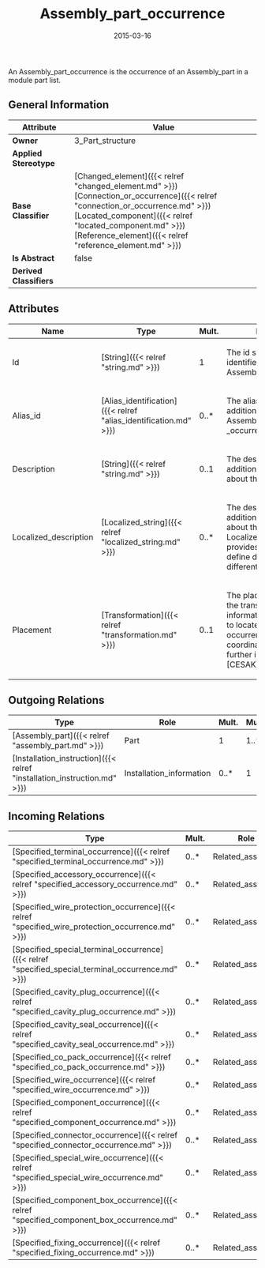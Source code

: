 ﻿---
title: Assembly_part_occurrence
toc: false
type: specs
date: "2015-03-16"
draft: false
specification: KBL
version: 2.4
documentType: "Recommendation"
elementType: Class
classes:
  - Assembly_part_occurrence
menu_name: kbl-2.4
---
<p>An Assembly_part_occurrence is the occurrence of an Assembly_part in a module part list.</p>

## General Information

| Attribute               | Value |
|-------------------------|-------|
| **Owner**               | 3_Part_structure |
| **Applied Stereotype**  |   |
| **Base Classifier**     | [Changed_element]({{< relref "changed_element.md" >}})<br/> [Connection_or_occurrence]({{< relref "connection_or_occurrence.md" >}})<br/> [Located_component]({{< relref "located_component.md" >}})<br/> [Reference_element]({{< relref "reference_element.md" >}})<br/>  |
| **Is Abstract**         | false |
| **Derived Classifiers** |   |

## Attributes
|  Name  |  Type  |  Mult.  |  Description  |  Owning Classifier  |
|--------|--------|---------|---------------|--------------|
|Id | [String]({{< relref "string.md" >}}) | 1 | <p>The id specifies the identifier of the Assembly_part_occurrence.</p> | [Assembly_part_occurrence]({{< relref "assembly_part_occurrence.md" >}}) |
|Alias_id | [Alias_identification]({{< relref "alias_identification.md" >}}) | 0..* | <p>The alias_id specifies additional identifiers for the Assembly_part _occurrence.</p> | [Assembly_part_occurrence]({{< relref "assembly_part_occurrence.md" >}}) |
|Description | [String]({{< relref "string.md" >}}) | 0..1 | <p>The description specifies additional information about the ob ject.</p> | [Assembly_part_occurrence]({{< relref "assembly_part_occurrence.md" >}}) |
|Localized_description | [Localized_string]({{< relref "localized_string.md" >}}) | 0..* | <p> The description specifies additional information about the object. The Localized_description provides the possibility to define descriptions for different language codes.       </p> | [Assembly_part_occurrence]({{< relref "assembly_part_occurrence.md" >}}) |
|Placement | [Transformation]({{< relref "transformation.md" >}}) | 0..1 | <p>The placement specifies the transformation information, which is used to locate and orient the occurrence in the car coordinate system. For further information see [CESAK].</p> | [Assembly_part_occurrence]({{< relref "assembly_part_occurrence.md" >}}) |

## Outgoing Relations
|    Type  |   Role   |   Mult.   |   Mult.   |   Description   |
|----------|----------|-----------|-----------|-----------------|
| [Assembly_part]({{< relref "assembly_part.md" >}}) | Part | 1 | 1..* |  |
| [Installation_instruction]({{< relref "installation_instruction.md" >}}) | Installation_information | 0..* | 1 |  |
##  Incoming Relations
|    Type  |   Mult.  |   Role    |   Mult.   |   Description  |
|----------|----------|-----------|-----------|----------------|
| [Specified_terminal_occurrence]({{< relref "specified_terminal_occurrence.md" >}}) | 0..* | Related_assembly | 1 |  |
| [Specified_accessory_occurrence]({{< relref "specified_accessory_occurrence.md" >}}) | 0..* | Related_assembly | 1 |  |
| [Specified_wire_protection_occurrence]({{< relref "specified_wire_protection_occurrence.md" >}}) | 0..* | Related_assembly | 1 |  |
| [Specified_special_terminal_occurrence]({{< relref "specified_special_terminal_occurrence.md" >}}) | 0..* | Related_assembly | 1 |  |
| [Specified_cavity_plug_occurrence]({{< relref "specified_cavity_plug_occurrence.md" >}}) | 0..* | Related_assembly | 1 |  |
| [Specified_cavity_seal_occurrence]({{< relref "specified_cavity_seal_occurrence.md" >}}) | 0..* | Related_assembly | 1 |  |
| [Specified_co_pack_occurrence]({{< relref "specified_co_pack_occurrence.md" >}}) | 0..* | Related_assembly | 1 |  |
| [Specified_wire_occurrence]({{< relref "specified_wire_occurrence.md" >}}) | 0..* | Related_assembly | 1 |  |
| [Specified_component_occurrence]({{< relref "specified_component_occurrence.md" >}}) | 0..* | Related_assembly | 1 |  |
| [Specified_connector_occurrence]({{< relref "specified_connector_occurrence.md" >}}) | 0..* | Related_assembly | 1 |  |
| [Specified_special_wire_occurrence]({{< relref "specified_special_wire_occurrence.md" >}}) | 0..* | Related_assembly | 1 |  |
| [Specified_component_box_occurrence]({{< relref "specified_component_box_occurrence.md" >}}) | 0..* | Related_assembly | 1 |  |
| [Specified_fixing_occurrence]({{< relref "specified_fixing_occurrence.md" >}}) | 0..* | Related_assembly | 1 |  |
